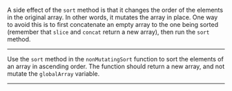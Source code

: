 <div class="challenge-instructions functional-programming"><div><section id="description">
<p>A side effect of the <code>sort</code> method is that it changes the order of the elements in the original array. In other words, it mutates the array in place. One way to avoid this is to first concatenate an empty array to the one being sorted (remember that <code>slice</code> and <code>concat</code> return a new array), then run the <code>sort</code> method.</p>
</section></div><hr/><div><section id="instructions">
<p>Use the <code>sort</code> method in the <code>nonMutatingSort</code> function to sort the elements of an array in ascending order. The function should return a new array, and not mutate the <code>globalArray</code> variable.</p>
</section></div><hr/></div>